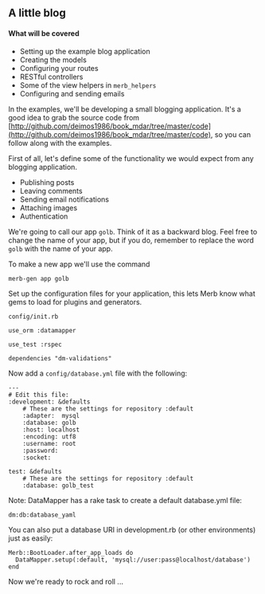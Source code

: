 ## A little blog

#### What will be covered

 * Setting up the example blog application
 * Creating the models
 * Configuring your routes
 * RESTful controllers
 * Some of the view helpers in `merb_helpers`
 * Configuring and sending emails

In the examples, we'll be developing a small blogging application. It's a good
idea to grab the source code from [http://github.com/deimos1986/book_mdar/tree/master/code](http://github.com/deimos1986/book_mdar/tree/master/code), 
so you can follow along with the examples.

First of all, let's define some of the functionality we would expect from any 
blogging application. 

* Publishing posts
* Leaving comments
* Sending email notifications
* Attaching images
* Authentication

We're going to call our app `golb`. Think of it as a backward blog. Feel free 
to change the name of your app, but if you do, remember to replace the word
`golb` with the name of your app.

To make a new app we'll use the command

    merb-gen app golb

Set up the configuration files for your application, this lets Merb know what 
gems to load for plugins and generators.

`config/init.rb`

    use_orm :datamapper

    use_test :rspec

  	dependencies "dm-validations"


Now add a `config/database.yml` file with the following:
    
	---
	# Edit this file:
	:development: &defaults
	    # These are the settings for repository :default
	    :adapter:  mysql
	    :database: golb
	    :host: localhost
	    :encoding: utf8
	    :username: root
	    :password:
	    :socket: 

	test: &defaults
	    # These are the settings for repository :default
	    :database: golb_test
	    
	    
Note: DataMapper has a rake task to create a default database.yml file:
    
    dm:db:database_yaml
    
You can also put a database URI in development.rb (or other environments) just as easily:

    Merb::BootLoader.after_app_loads do
      DataMapper.setup(:default, 'mysql://user:pass@localhost/database')
    end
      
Now we're ready to rock and roll ...